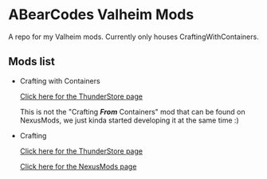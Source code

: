 ﻿# ABearCodes Valheim Mods

A repo for my Valheim mods. Currently only houses CraftingWithContainers.

## Mods list

- Crafting with Containers
    
  [Click here for the ThunderStore page](https://valheim.thunderstore.io/package/abearcodes/CraftingWithContainers)
  
  This is not the "Crafting **_From_** Containers" mod that can be found on NexusMods, we just kinda started developing it at the same time :) 

- Crafting 
 
  [Click here for the ThunderStore page](https://valheim.thunderstore.io/package/abearcodes/SimpleRecycling/)
  
  [Click here for the NexusMods page](https://www.nexusmods.com/valheim/mods/205?tab=posts&BH=1)

